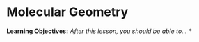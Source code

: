 <div style="float:right;margin:auto"><ebook-button title="Molecular polarity" link="https://genchem.science.psu.edu/08-3-molecular-shapes
"></ebook-button></div>


# Molecular Geometry

**Learning Objectives:** _After this lesson, you should be able to…_
* 

